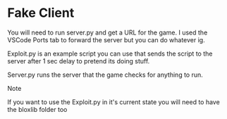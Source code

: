 # Fake Client

You will need to run server.py and get a URL for the game. I used the VSCode Ports tab to forward the server but you can do whatever ig.

Exploit.py is an example script you can use that sends the script to the server after 1 sec delay to pretend its doing stuff.

Server.py runs the server that the game checks for anything to run.

> [!NOTE]  
> If you want to use the Exploit.py in it's current state you will need to have the bloxlib folder too